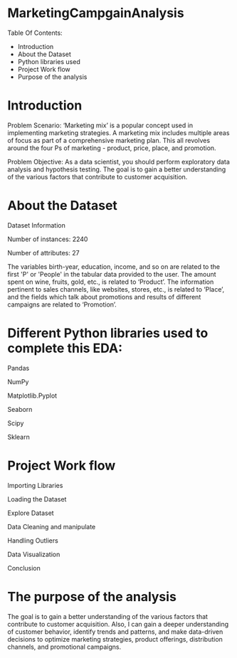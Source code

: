 # MarketingCampgainAnalysis

Table Of Contents:

- Introduction
- About the Dataset
- Python libraries used
- Project Work flow
- Purpose of the analysis


# Introduction

Problem Scenario: ‘Marketing mix’ is a popular concept used in implementing marketing strategies. A marketing mix includes multiple areas of focus as part of a comprehensive marketing plan. This all revolves around the four Ps of marketing - product, price, place, and promotion.

Problem Objective: As a data scientist, you should perform exploratory data analysis and hypothesis testing. The goal is to gain a better understanding of the various factors that contribute to customer acquisition.


# About the Dataset

Dataset Information

Number of instances: 2240

Number of attributes: 27

The variables birth-year, education, income, and so on are related to the first 'P' or 'People' in the tabular data provided to the user. The amount spent on wine, fruits, gold, etc., is related to ‘Product’. The information pertinent to sales channels, like websites, stores, etc., is related to ‘Place’, and the fields which talk about promotions and results of different campaigns are related to ‘Promotion’.

# Different Python libraries used to complete this EDA:

Pandas

NumPy

Matplotlib.Pyplot

Seaborn

Scipy

Sklearn

# Project Work flow

Importing Libraries

Loading the Dataset

Explore Dataset

Data Cleaning and manipulate

Handling Outliers

Data Visualization

Conclusion

# The purpose of the analysis

The goal is to gain a better understanding of the various factors that contribute to customer acquisition. Also, I can gain a deeper understanding of customer behavior, identify trends and patterns, and make data-driven decisions to optimize marketing strategies, product offerings, distribution channels, and promotional campaigns.
